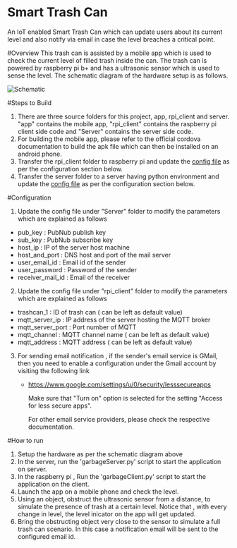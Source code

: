 # Smart Trash Can

An IoT enabled Smart Trash Can which can update users about its current level and also notify via email in case the level breaches a critical point. 

#Overview
This trash can is assisted by a mobile app which is used to check the current level of filled trash inside the can. The trash can is powered by raspberry pi b+ and has a ultrasonic sensor which is used to sense the level. The schematic diagram of the hardware setup is as follows.

![Schematic](https://github.com/iotify/smarttrash/blob/master/trashCan.png "Schematic")

#Steps to Build
1. There are three source folders for this project, app, rpi_client and server. "app" contains the mobile app, "rpi_client" contains the raspberry pi client side code and "Server" contains the server side code.
2. For building the mobile app, please refer to the official cordova documentation to build the apk file which can then be installed on an android phone. 
3. Transfer the rpi_client folder to raspberry pi and update the [config file](https://github.com/iotify/smarttrash/blob/master/rpi_client/config.ini) as per the configuration section below.
4. Transfer the server folder to a server having python environment and update the   [config file](https://github.com/iotify/smarttrash/blob/master/server/config.ini) as per the configuration section below.

#Configuration
1. Update the config file under "Server" folder to modify the parameters which are explained as follows

  - pub_key : PubNub publish key
  - sub_key : PubNub subscribe key
  - host_ip : IP of the server host machine
  - host_and_port : DNS host and port of the mail server
  - user_email_id : Email id of the sender 
  - user_password : Password of the sender
  - receiver_mail_id : Email of the receiver
  

2. Update the config file under "rpi_client" folder to modify the parameters which are explained as follows

  - trashcan_1 : ID of trash can ( can be left as default value)
  - mqtt_server_ip : IP address of the server hosting the MQTT broker
  - mqtt_server_port : Port number of MQTT
  - mqtt_channel : MQTT channel name ( can be left as default value)
  - mqtt_address : MQTT address ( can be left as  default value)

3. For sending email notification , if the sender's email service is GMail, then you need to enable a configuration under the Gmail account by visiting the following link

    -   https://www.google.com/settings/u/0/security/lesssecureapps
  
        Make sure that "Turn on" option is selected for the setting  "Access for less secure apps".

        For other email service providers, please check the respective documentation. 
 



#How to run
1. Setup the hardware as per the schematic diagram above
2. In the server, run the 'garbageServer.py' script to start the application on server.
3. In the raspberry pi , Run the 'garbageClient.py' script to start the application on the client.
4. Launch the app on a mobile phone and check the level.
5. Using an object, obstruct the ultrasonic sensor from a distance, to simulate the presence of trash at a certain level. Notice that , with every change in level, the level inicator on the app will get updated.
6. Bring the obstructing object very close to the sensor to simulate a full trash can scenario. In this case a notification email will be sent to the configured email id.

  



